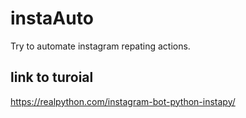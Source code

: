 # instaAuto
Try to automate instagram repating actions.

## link to turoial

https://realpython.com/instagram-bot-python-instapy/

